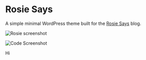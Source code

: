 Rosie Says
====

A simple minimal WordPress theme built for the [Rosie Says](http://rosiesays.com/) blog.

![Rosie screenshot](https://github.com/j-beckman/rosietest/blob/master/dev/screenshot.png?raw=true)


![Code Screenshot](https://github.com/alliswell/Less/blob/master/dev/less-screen-code.png?raw=true)

Hi